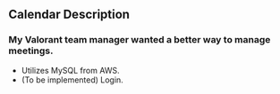 ## Calendar Description
### My Valorant team manager wanted a better way to manage meetings.
- Utilizes MySQL from AWS.
- (To be implemented) Login.

